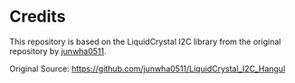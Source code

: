 # Credits

This repository is based on the LiquidCrystal I2C library from the original repository by [junwha0511](https://github.com/junwha0511/LiquidCrystal_I2C_Hangul).

Original Source: https://github.com/junwha0511/LiquidCrystal_I2C_Hangul
